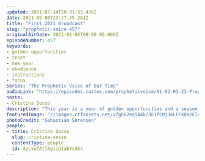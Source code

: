 ```yaml
---
updated: 2021-07-14T20:31:53.436Z
date: 2021-05-06T23:27:35.261Z
title: "First 2021 Broadcast"
slug: "prophetic-voice-457"
originalAirDate: 2021-01-02T00:00:00.000Z
episodeNumber: 457
keywords:
- golden opportunities
- reset
- new year
- obedience
- instructions
- focus
Series: "The Prophetic Voice of Our Time"
audioLink: "https://episodes.castos.com/propheticvoice/01-02-03-21-Prophetic-Voice-of-our-Time-[mixdown]-01.mp3"
hosts:
- Cristina Sosso
description: "This year is a year of golden opportunities and a season of reset. Focus on what God is saying to us and what He is doing here on earth; do not get distracted by the turmoil. When we obey God, He will bring forth things that are so incredible only He can take the glory."
featuredImage: "//images.ctfassets.net/vfgh62eq5a4k/3E1fCMj36LFTXDm2ElahUy/f54090673f1c1a9b5fed833c3d6ec1e5/pexels-sebastian-s__rensen-1196445__1_.jpg"
photoCredit: "Sebastian Sørensen"
people:
- title: Cristina Sosso
  slug: cristina-sosso
  contentType: people
  id: 3zLvufAtlKgiiGIaEYs4S4
---
```

